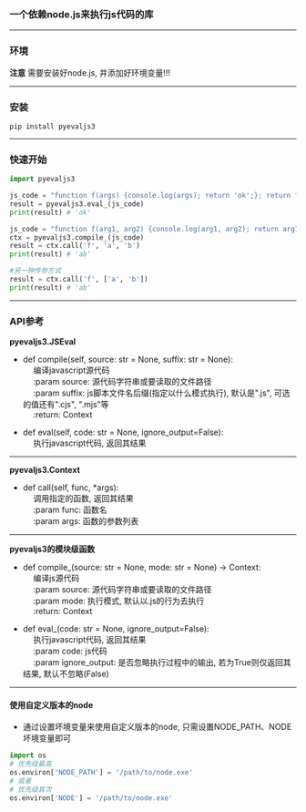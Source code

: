 ### 一个依赖node.js来执行js代码的库

----------------------

### 环境
**注意** 需要安装好node.js, 并添加好环境变量!!!

-----------------------------------

### 安装
```text
pip install pyevaljs3
```

-------------------------------

### 快速开始

```python
import pyevaljs3

js_code = "function f(args) {console.log(args); return 'ok';}; return f('args')"
result = pyevaljs3.eval_(js_code)
print(result) # 'ok'

js_code = "function f(arg1, arg2) {console.log(arg1, arg2); return arg1 + arg2;}"
ctx = pyevaljs3.compile_(js_code)
result = ctx.call('f', 'a', 'b')
print(result) # 'ab'

#另一钟传参方式
result = ctx.call('f', ['a', 'b'])
print(result) # 'ab'
```

----------------------------------------

### API参考
**pyevaljs3.JSEval**  
- def compile(self, source: str = None, suffix: str = None):  
&ensp;&ensp; 编译javascript源代码  
&ensp;&ensp; :param source: 源代码字符串或要读取的文件路径  
&ensp;&ensp; :param suffix: js脚本文件名后缀(指定以什么模式执行), 默认是".js", 可选的值还有".cjs", ".mjs"等  
&ensp;&ensp; :return: Context  


- def eval(self, code: str = None, ignore_output=False):  
&ensp;&ensp; 执行javascript代码, 返回其结果

------------------------------

**pyevaljs3.Context**  
- def call(self, func, *args):  
&ensp;&ensp; 调用指定的函数, 返回其结果  
&ensp;&ensp; :param func: 函数名  
&ensp;&ensp; :param args: 函数的参数列表  

--------------------------------------

**pyevaljs3的模块级函数**  
- def compile_(source: str = None, mode: str = None) -> Context:    
&ensp;&ensp; 编译js源代码   
&ensp;&ensp; :param source: 源代码字符串或要读取的文件路径    
&ensp;&ensp; :param mode: 执行模式, 默认以.js的行为去执行   
&ensp;&ensp; :return: Context    


- def eval_(code: str = None, ignore_output=False):   
&ensp;&ensp; 执行javascript代码, 返回其结果  
&ensp;&ensp; :param code: js代码  
&ensp;&ensp; :param ignore_output: 是否忽略执行过程中的输出, 若为True则仅返回其结果, 默认不忽略(False)  

-----------------------------------

#### 使用自定义版本的node

- 通过设置坏境变量来使用自定义版本的node, 只需设置NODE_PATH、NODE坏境变量即可  
```python
import os
# 优先级最高
os.environ['NODE_PATH'] = '/path/to/node.exe'
# 或者
# 优先级其次
os.environ['NODE'] = '/path/to/node.exe'
```


